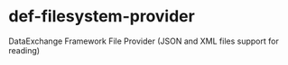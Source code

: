 # def-filesystem-provider
DataExchange Framework File Provider (JSON and XML files support for reading)

